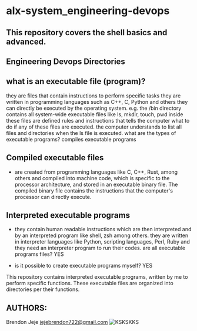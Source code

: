 # alx-system_engineering-devops

## This repository covers the shell basics and advanced.

## Engineering Devops Directories

## what is an executable file (program)?

they are files that contain instructions to perform specific tasks
they are written in programming languages such as C++, C, Python and others
they can directly be executed by the operating system.
e.g. the /bin directory contains all system-wide executable files like ls, mkdir, touch, pwd
inside these files are defined rules and instructions that tells the computer what to do if any of these files are executed.
the computer understands to list all files and directories when the ls file is executed.
what are the types of executable programs? compiles executable programs

## Compiled executable files
- are created from programming languages like C, C++, Rust, among others and compiled into machine code, which is specific to the processor architecture, and stored in an executable binary file. The compiled binary file contains the instructions that the computer's processor can directly execute.

## Interpreted executable programs

- they contain human readable instructions which are then interpreted and by an interpreted program like shell, zsh among others. they are written in interpreter languages like Python, scripting languages, Perl, Ruby and they need an interpreter program to run their codes.
are all executable programs files? YES

- is it possible to create executable programs myself? YES

This repository contains interpreted executable programs, written by me to perform specific functions.
These executable files are organized into directories per their functions.

## AUTHORS:
Brendon Jeje <jejebrendon722@gmail.com>
![KSKSKKS](https://happycoding.io/tutorials/html/images/rainbow-logo-2.png)
